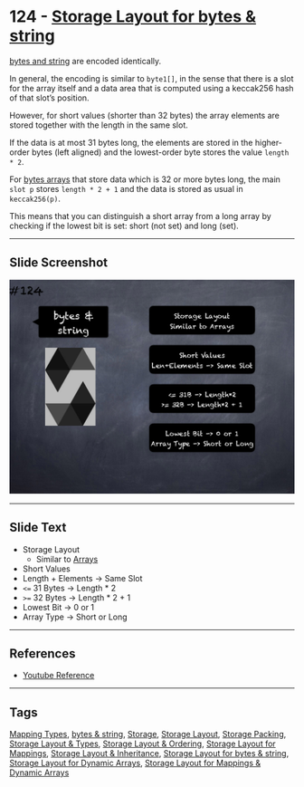 # 124 - [Storage Layout for bytes & string](Storage%20Layout%20for%20bytes%20&%20string.md)
[bytes and string](../2.%20Solidity%20101/bytes%20&%20string.md) are encoded identically. 

In general, the encoding is similar to `byte1[]`, in the sense that there is a slot for the array itself and a data area that is computed using a keccak256 hash of that slot’s position. 

However, for short values (shorter than 32 bytes) the array elements are stored together with the length in the same slot.

If the data is at most 31 bytes long, the elements are stored in the higher-order bytes (left aligned) and the lowest-order byte stores the value `length * 2`. 

For [bytes arrays](../2.%20Solidity%20101/Bytes%20Arrays.md) that store data which is 32 or more bytes long, the main `slot p` stores `length * 2 + 1` and the data is stored as usual in `keccak256(p)`. 

This means that you can distinguish a short array from a long array by checking if the lowest bit is set: short (not set) and long (set).

___
## Slide Screenshot
![124.png](../../images/3.Solidity%20201/124.png)
___
## Slide Text
- Storage Layout
	- Similar to [Arrays](../2.%20Solidity%20101/Arrays.md)
- Short Values
- Length + Elements -> Same Slot
- `<=` 31 Bytes -> Length \* 2
- `>=` 32 Bytes -> Length \* 2 + 1
- Lowest Bit -> 0 or 1
- Array Type -> Short or Long
___
## References
- [Youtube Reference](https://youtu.be/TqMIbouwePE?t=315)
___
## Tags
[Mapping Types](../2.%20Solidity%20101/Mapping%20Types.md), [bytes & string](../2.%20Solidity%20101/bytes%20&%20string.md),  [Storage](../1.%20Ethereum101/Storage.md), [Storage Layout](Storage%20Layout.md), [Storage Packing](Storage%20Packing.md), [Storage Layout & Types](Storage%20Layout%20&%20Types.md), [Storage Layout & Ordering](Storage%20Layout%20&%20Ordering.md), [Storage Layout for Mappings](Storage%20Layout%20for%20Mappings.md), [Storage Layout & Inheritance](Storage%20Layout%20&%20Inheritance.md), [Storage Layout for bytes & string](Storage%20Layout%20for%20bytes%20&%20string.md), [Storage Layout for Dynamic Arrays](Storage%20Layout%20for%20Dynamic%20Arrays.md), [Storage Layout for Mappings & Dynamic Arrays](Storage%20Layout%20for%20Mappings%20&%20Dynamic%20Arrays.md)
